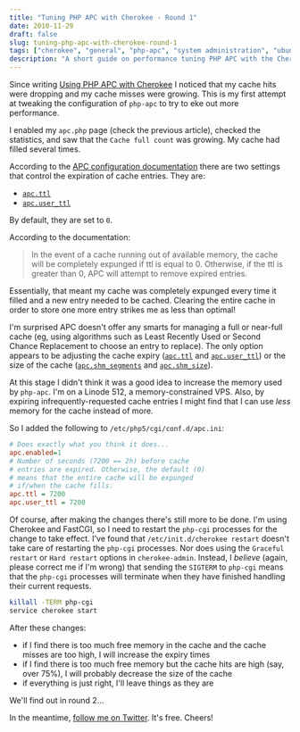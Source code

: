 ```yaml
---
title: "Tuning PHP APC with Cherokee - Round 1"
date: 2010-11-29
draft: false
slug: tuning-php-apc-with-cherokee-round-1
tags: ["cherokee", "general", "php-apc", "system administration", "ubuntu"]
description: "A short guide on performance tuning PHP APC with the Cherokee web server"
---
```


Since writing [Using PHP APC with Cherokee](http://www.cloudartisan.com/2010/11/using-php-apc-with-cherokee/) I noticed that my cache hits were dropping and my cache misses were growing.  This is my first attempt at tweaking the configuration of `php-apc` to try to eke out more performance.

I enabled my `apc.php` page (check the previous article), checked the statistics, and saw that the `Cache full count` was growing. My cache had filled several times.

According to the [APC configuration documentation](http://www.php.net/manual/en/apc.configuration.php) there are two settings that control the expiration of cache entries. They are:

  * [`apc.ttl`](http://www.php.net/manual/en/apc.configuration.php#ini.apc.ttl)
  * [`apc.user_ttl`](http://www.php.net/manual/en/apc.configuration.php#ini.apc.user-ttl)
  
By default, they are set to `0`.

According to the documentation:

> In the event of a cache running out of available memory, the cache will be completely expunged if ttl is equal to 0. Otherwise, if the ttl is greater than 0, APC will attempt to remove expired entries.

  
Essentially, that meant my cache was completely expunged every time it filled and a new entry needed to be cached. Clearing the entire cache in order to store one more entry strikes me as less than optimal!

I'm surprised APC doesn't offer any smarts for managing a full or near-full cache (eg, using algorithms such as Least Recently Used or Second Chance Replacement to choose an entry to replace). The only option appears to be adjusting the cache expiry ([`apc.ttl`](http://www.php.net/manual/en/apc.configuration.php#ini.apc.ttl) and [`apc.user_ttl`](http://www.php.net/manual/en/apc.configuration.php#ini.apc.user-ttl)) or the size of the cache ([`apc.shm_segments`](http://www.php.net/manual/en/apc.configuration.php#ini.apc.shm-segments) and [`apc.shm_size`](http://www.php.net/manual/en/apc.configuration.php#ini.apc.shm-size)).

At this stage I didn't think it was a good idea to increase the memory used by `php-apc`. I'm on a Linode 512, a memory-constrained VPS. Also, by expiring infrequently-requested cache entries I might find that I can use _less_ memory for the cache instead of more.

So I added the following to `/etc/php5/cgi/conf.d/apc.ini`:

```ini
# Does exactly what you think it does...
apc.enabled=1
# Number of seconds (7200 == 2h) before cache
# entries are expired. Otherwise, the default (0)
# means that the entire cache will be expunged
# if/when the cache fills.
apc.ttl = 7200
apc.user_ttl = 7200
```

Of course, after making the changes there's still more to be done. I'm using Cherokee and FastCGI, so I need to restart the `php-cgi` processes for the change to take effect. I've found that `/etc/init.d/cherokee restart` doesn't take care of restarting the `php-cgi` processes. Nor does using the `Graceful restart` or `Hard restart` options in `cherokee-admin`. Instead, I _believe_ (again, please correct me if I'm wrong) that sending the `SIGTERM` to `php-cgi` means that the `php-cgi` processes will terminate when they have finished handling their current requests.

```bash
killall -TERM php-cgi
service cherokee start
```
  
After these changes:

  * if I find there is too much free memory in the cache and the cache misses are too high, I will increase the expiry times
  * if I find there is too much free memory but the cache hits are high (say, over 75%), I will probably decrease the size of the cache
  * if everything is just right, I'll leave things as they are
  
We'll find out in round 2...

In the meantime, [follow me on Twitter](https://twitter.com/davidltaylor). It's free. Cheers!